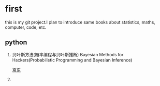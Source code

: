 # first

this is my git project.I plan to introduce same books about statistics, maths, computer, code, etc.


## python

1. 贝叶斯方法(概率编程与贝叶斯推断) Bayesian Methods for Hackers(Probabilistic Programming and Bayesian Inference)

    [京东](http://union-click.jd.com/jdc?type=union&p=AhMHXBpbFQQbB2Ubax0GFgdcHlkVCyIHVR1dEgcRAVESXiVGTV8LRABXMktCEFpQCxxKQgFHRE5XDVULR0UVAhQBUh5YEwYbAkpCHklfIgJUGwkdBREFVxtZQgdBBFBIXx0LRwIHEg4cVxUAV0lSJQITB1MSXxMDGgJlG1oUAxEPURxcFDIiZicrGnsCFgJRH14lMhIDVxtYFwcVAVMcUxwyIjdUK2slMg==&t=W1dCFBBFC1pXUwkEAEAdQFkJBVsVBBQAUBhdEQsXGAxeB0g=&e=)

2. 


